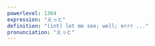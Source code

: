 ```yaml
---
powerlevel: 1364
expression: "えっと"
definition: "(int) let me see; well; errr ..."
pronunciation: "えっと"
---
```


